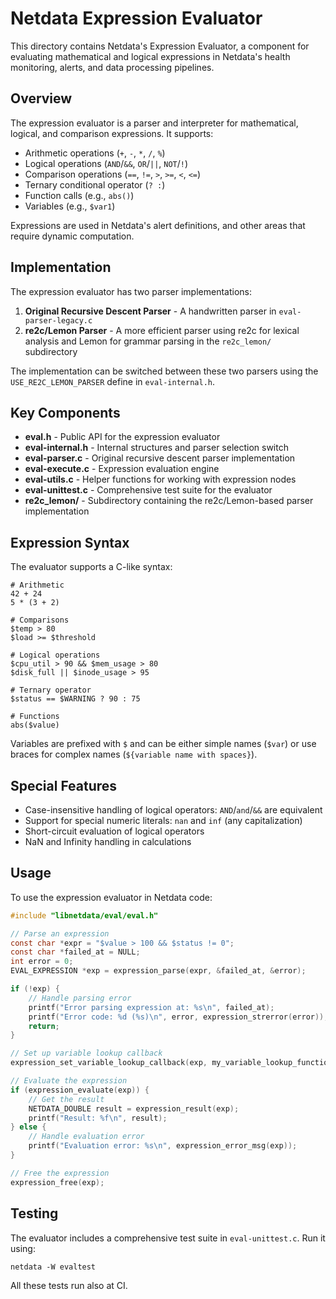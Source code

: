 # Netdata Expression Evaluator

This directory contains Netdata's Expression Evaluator, a component for evaluating mathematical and logical expressions in Netdata's health monitoring, alerts, and data processing pipelines.

## Overview

The expression evaluator is a parser and interpreter for mathematical, logical, and comparison expressions. It supports:

- Arithmetic operations (`+`, `-`, `*`, `/`, `%`)
- Logical operations (`AND`/`&&`, `OR`/`||`, `NOT`/`!`)
- Comparison operations (`==`, `!=`, `>`, `>=`, `<`, `<=`)
- Ternary conditional operator (`? :`)
- Function calls (e.g., `abs()`)
- Variables (e.g., `$var1`)

Expressions are used in Netdata's alert definitions, and other areas that require dynamic computation.

## Implementation

The expression evaluator has two parser implementations:

1. **Original Recursive Descent Parser** - A handwritten parser in `eval-parser-legacy.c`
2. **re2c/Lemon Parser** - A more efficient parser using re2c for lexical analysis and Lemon for grammar parsing in the `re2c_lemon/` subdirectory

The implementation can be switched between these two parsers using the `USE_RE2C_LEMON_PARSER` define in `eval-internal.h`.

## Key Components

- **eval.h** - Public API for the expression evaluator
- **eval-internal.h** - Internal structures and parser selection switch
- **eval-parser.c** - Original recursive descent parser implementation
- **eval-execute.c** - Expression evaluation engine
- **eval-utils.c** - Helper functions for working with expression nodes
- **eval-unittest.c** - Comprehensive test suite for the evaluator
- **re2c_lemon/** - Subdirectory containing the re2c/Lemon-based parser implementation

## Expression Syntax

The evaluator supports a C-like syntax:

```
# Arithmetic
42 + 24
5 * (3 + 2)

# Comparisons 
$temp > 80
$load >= $threshold

# Logical operations
$cpu_util > 90 && $mem_usage > 80
$disk_full || $inode_usage > 95

# Ternary operator
$status == $WARNING ? 90 : 75

# Functions
abs($value)
```

Variables are prefixed with `$` and can be either simple names (`$var`) or use braces for complex names (`${variable name with spaces}`).

## Special Features

- Case-insensitive handling of logical operators: `AND`/`and`/`&&` are equivalent
- Support for special numeric literals: `nan` and `inf` (any capitalization)
- Short-circuit evaluation of logical operators
- NaN and Infinity handling in calculations

## Usage

To use the expression evaluator in Netdata code:

```c
#include "libnetdata/eval/eval.h"

// Parse an expression
const char *expr = "$value > 100 && $status != 0";
const char *failed_at = NULL;
int error = 0;
EVAL_EXPRESSION *exp = expression_parse(expr, &failed_at, &error);

if (!exp) {
    // Handle parsing error
    printf("Error parsing expression at: %s\n", failed_at);
    printf("Error code: %d (%s)\n", error, expression_strerror(error));
    return;
}

// Set up variable lookup callback
expression_set_variable_lookup_callback(exp, my_variable_lookup_function, my_data);

// Evaluate the expression
if (expression_evaluate(exp)) {
    // Get the result
    NETDATA_DOUBLE result = expression_result(exp);
    printf("Result: %f\n", result);
} else {
    // Handle evaluation error
    printf("Evaluation error: %s\n", expression_error_msg(exp));
}

// Free the expression
expression_free(exp);
```

## Testing

The evaluator includes a comprehensive test suite in `eval-unittest.c`. Run it using:

```
netdata -W evaltest
```

All these tests run also at CI.
